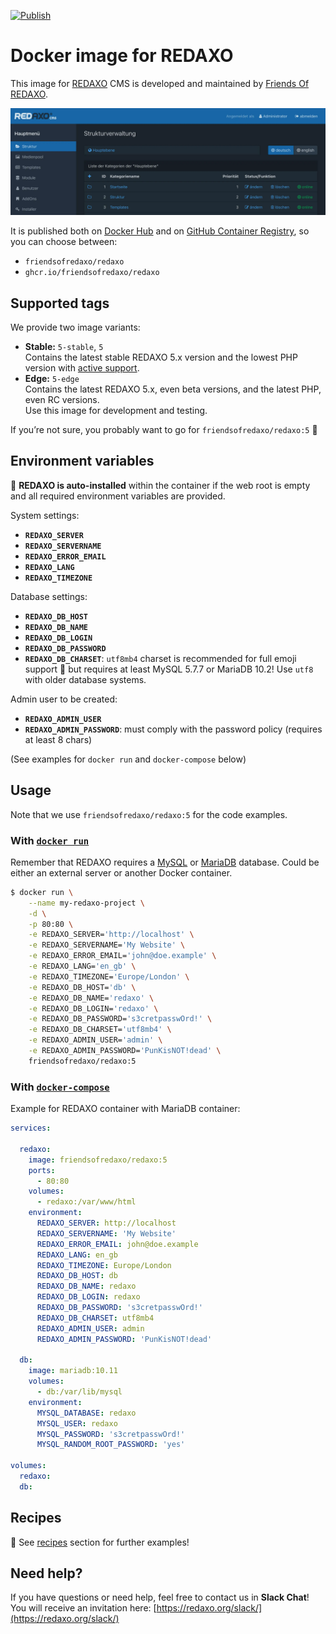 [![Publish](https://github.com/FriendsOfREDAXO/docker-redaxo/actions/workflows/publish.yml/badge.svg)](https://github.com/FriendsOfREDAXO/docker-redaxo/actions/workflows/publish.yml)

# Docker image for REDAXO

This image for [REDAXO](https://github.com/redaxo/redaxo/) CMS is developed and maintained by [Friends Of REDAXO](https://github.com/FriendsOfREDAXO).

![Screenshot](https://raw.githubusercontent.com/friendsofredaxo/docker-redaxo/assets/redaxo_02.webp)

It is published both on [Docker Hub](https://hub.docker.com/r/friendsofredaxo/redaxo) and on [GitHub Container Registry](https://github.com/FriendsOfREDAXO/docker-redaxo/pkgs/container/redaxo), so you can choose between:

- `friendsofredaxo/redaxo`
- `ghcr.io/friendsofredaxo/redaxo`


## Supported tags

We provide two image variants:

- **Stable:** `5-stable`, `5`  
  Contains the latest stable REDAXO 5.x version and the lowest PHP version with [active support](https://www.php.net/supported-versions.php).
- **Edge:** `5-edge`  
  Contains the latest REDAXO 5.x, even beta versions, and the latest PHP, even RC versions.  
  Use this image for development and testing.

If you’re not sure, you probably want to go for `friendsofredaxo/redaxo:5` 🚀


## Environment variables

🤖 **REDAXO is auto-installed** within the container if the web root is empty and all required environment variables are provided.

System settings:

* **`REDAXO_SERVER`**
* **`REDAXO_SERVERNAME`**
* **`REDAXO_ERROR_EMAIL`**
* **`REDAXO_LANG`**
* **`REDAXO_TIMEZONE`**

Database settings:

* **`REDAXO_DB_HOST`**
* **`REDAXO_DB_NAME`**
* **`REDAXO_DB_LOGIN`**
* **`REDAXO_DB_PASSWORD`**
* **`REDAXO_DB_CHARSET`**: `utf8mb4` charset is recommended for full emoji support 🙋 but requires at least MySQL 5.7.7 or MariaDB 10.2! Use `utf8` with older database systems.

Admin user to be created:

* **`REDAXO_ADMIN_USER`**
* **`REDAXO_ADMIN_PASSWORD`**: must comply with the password policy (requires at least 8 chars)

(See examples for `docker run` and `docker-compose` below)


## Usage

Note that we use `friendsofredaxo/redaxo:5` for the code examples.

### With [`docker run`](https://docs.docker.com/engine/reference/run/)

Remember that REDAXO requires a [MySQL](https://hub.docker.com/_/mysql) or [MariaDB](https://hub.docker.com/_/mariadb) database. Could be either an external server or another Docker container.

```bash
$ docker run \
    --name my-redaxo-project \
    -d \
    -p 80:80 \
    -e REDAXO_SERVER='http://localhost' \
    -e REDAXO_SERVERNAME='My Website' \
    -e REDAXO_ERROR_EMAIL='john@doe.example' \
    -e REDAXO_LANG='en_gb' \
    -e REDAXO_TIMEZONE='Europe/London' \
    -e REDAXO_DB_HOST='db' \
    -e REDAXO_DB_NAME='redaxo' \
    -e REDAXO_DB_LOGIN='redaxo' \
    -e REDAXO_DB_PASSWORD='s3cretpasswOrd!' \
    -e REDAXO_DB_CHARSET='utf8mb4' \
    -e REDAXO_ADMIN_USER='admin' \
    -e REDAXO_ADMIN_PASSWORD='PunKisNOT!dead' \
    friendsofredaxo/redaxo:5
```

### With [`docker-compose`](https://docs.docker.com/compose/reference/overview/)

Example for REDAXO container with MariaDB container:

```yml
services:

  redaxo:
    image: friendsofredaxo/redaxo:5
    ports:
      - 80:80
    volumes:
      - redaxo:/var/www/html
    environment:
      REDAXO_SERVER: http://localhost
      REDAXO_SERVERNAME: 'My Website'
      REDAXO_ERROR_EMAIL: john@doe.example
      REDAXO_LANG: en_gb
      REDAXO_TIMEZONE: Europe/London
      REDAXO_DB_HOST: db
      REDAXO_DB_NAME: redaxo
      REDAXO_DB_LOGIN: redaxo
      REDAXO_DB_PASSWORD: 's3cretpasswOrd!'
      REDAXO_DB_CHARSET: utf8mb4
      REDAXO_ADMIN_USER: admin
      REDAXO_ADMIN_PASSWORD: 'PunKisNOT!dead'

  db:
    image: mariadb:10.11
    volumes:
      - db:/var/lib/mysql
    environment:
      MYSQL_DATABASE: redaxo
      MYSQL_USER: redaxo
      MYSQL_PASSWORD: 's3cretpasswOrd!'
      MYSQL_RANDOM_ROOT_PASSWORD: 'yes'

volumes:
  redaxo:
  db:
```

## Recipes

🧁 See [recipes](https://github.com/FriendsOfREDAXO/docker-redaxo/tree/main/recipes) section for further examples!


## Need help?

If you have questions or need help, feel free to contact us in __Slack Chat__! You will receive an invitation here: [https://redaxo.org/slack/](https://redaxo.org/slack/)
